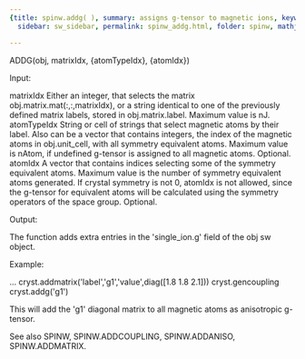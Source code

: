 ```yaml
---
{title: spinw.addg( ), summary: assigns g-tensor to magnetic ions, keywords: sample,
  sidebar: sw_sidebar, permalink: spinw_addg.html, folder: spinw, mathjax: 'true'}

---
```

 
ADDG(obj, matrixIdx, {atomTypeIdx}, {atomIdx})
 
Input:
 
matrixIdx     Either an integer, that selects the matrix
              obj.matrix.mat(:,:,matrixIdx), or a string identical to one
              of the previously defined matrix labels, stored in
              obj.matrix.label. Maximum value is nJ.
atomTypeIdx   String or cell of strings that select magnetic atoms by
              their label. Also can be a vector that contains integers,
              the index of the magnetic atoms in obj.unit_cell, with all
              symmetry equivalent atoms. Maximum value is nAtom, if
              undefined g-tensor is assigned to all magnetic atoms.
              Optional.
 atomIdx      A vector that contains indices selecting some of the
              symmetry equivalent atoms. Maximum value is the number of
              symmetry equivalent atoms generated. If crystal symmetry is
              not 0, atomIdx is not allowed, since the g-tensor for
              equivalent atoms will be calculated using the symmetry
              operators of the space group. Optional.
 
Output:
 
The function adds extra entries in the 'single_ion.g' field of the obj sw
object.
 
Example:
 
...
cryst.addmatrix('label','g1','value',diag([1.8 1.8 2.1]))
cryst.gencoupling
cryst.addg('g1')
 
This will add the 'g1' diagonal matrix to all magnetic atoms as
anisotropic g-tensor.
 
See also SPINW, SPINW.ADDCOUPLING, SPINW.ADDANISO, SPINW.ADDMATRIX.
 


